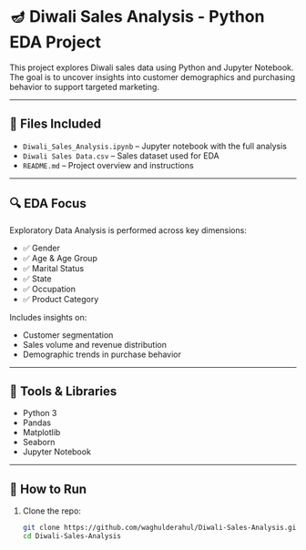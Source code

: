 # 🪔 Diwali Sales Analysis - Python EDA Project

This project explores Diwali sales data using Python and Jupyter Notebook. The goal is to uncover insights into customer demographics and purchasing behavior to support targeted marketing.

---

## 📁 Files Included

- `Diwali_Sales_Analysis.ipynb` – Jupyter notebook with the full analysis
- `Diwali Sales Data.csv` – Sales dataset used for EDA
- `README.md` – Project overview and instructions

---

## 🔍 EDA Focus

Exploratory Data Analysis is performed across key dimensions:

- ✅ Gender
- ✅ Age & Age Group
- ✅ Marital Status
- ✅ State
- ✅ Occupation
- ✅ Product Category

Includes insights on:
- Customer segmentation
- Sales volume and revenue distribution
- Demographic trends in purchase behavior

---

## 🧰 Tools & Libraries

- Python 3
- Pandas
- Matplotlib
- Seaborn
- Jupyter Notebook

---

## 🚀 How to Run

1. Clone the repo:
   ```bash
   git clone https://github.com/waghulderahul/Diwali-Sales-Analysis.git
   cd Diwali-Sales-Analysis